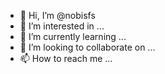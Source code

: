 - 👋 Hi, I’m @nobisfs
- 👀 I’m interested in ...
- 🌱 I’m currently learning ...
- 💞️ I’m looking to collaborate on ...
- 📫 How to reach me ...

<!---
nobisfs/nobisfs is a ✨ special ✨ repository because its `README.md` (this file) appears on your GitHub profile.
You can click the Preview link to take a look at your changes.
--->
